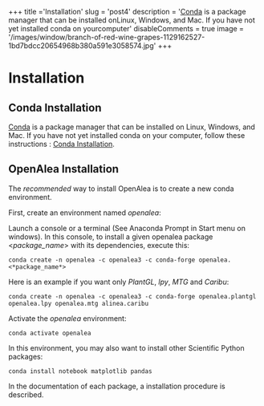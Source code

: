 +++
title ='Installation'
slug = 'post4'
description = '[Conda](https://conda.io) is a package manager that can be installed onLinux, Windows, and Mac. If you have not yet installed conda on yourcomputer'
disableComments = true
image = '/images/window/branch-of-red-wine-grapes-1129162527-1bd7bdcc20654968b380a591e3058574.jpg'
+++

# Installation

## Conda Installation

[Conda](https://conda.io) is a package manager that can be installed on
Linux, Windows, and Mac. If you have not yet installed conda on your
computer, follow these instructions : [Conda
Installation](https://conda.io/miniconda.html).

## OpenAlea Installation

The *recommended* way to install OpenAlea is to create a new conda
environment.

First, create an environment named *openalea*:

Launch a console or a terminal (See Anaconda Prompt in Start menu on
windows). In this console, to install a given openalea package
\<*package_name*\> with its dependencies, execute this:

    conda create -n openalea -c openalea3 -c conda-forge openalea.<*package_name*>

Here is an example if you want only *PlantGL*, *lpy*, *MTG* and
*Caribu*:

    conda create -n openalea -c openalea3 -c conda-forge openalea.plantgl openalea.lpy openalea.mtg alinea.caribu 

Activate the *openalea* environment:

    conda activate openalea

In this environment, you may also want to install other Scientific
Python packages:

    conda install notebook matplotlib pandas

In the documentation of each package, a installation procedure is
described.
